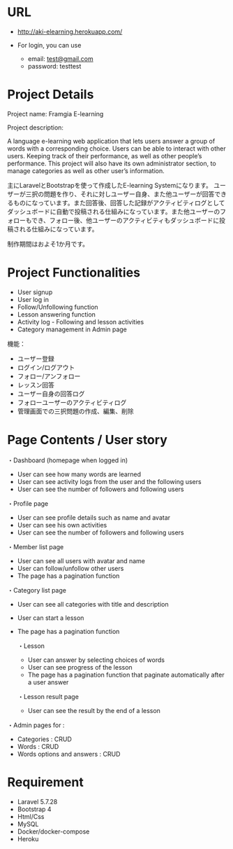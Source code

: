 # URL
* http://aki-elearning.herokuapp.com/

* For login, you can use
    * email: test@gmail.com
    * password: testtest

# Project Details
Project name: Framgia E-learning 

Project description: 

A language e-learning web application that lets users answer a group of words with a corresponding choice. Users can be able to interact with other users. Keeping track of their performance, as well as other people’s performance. This project will also have its own administrator section, to manage categories as well as other user’s information.

主にLaravelとBootstrapを使って作成したE-learning Systemになります。
ユーザーが三択の問題を作り、それに対しユーザー自身、また他ユーザーが回答できるものになっています。また回答後、回答した記録がアクティビティログとしてダッシュボードに自動で投稿される仕組みになっています。また他ユーザーのフォローもでき、フォロー後、他ユーザーのアクティビティもダッシュボードに投稿される仕組みになっています。


制作期間はおよそ1か月です。


# Project Functionalities

* User signup
* User log in
* Follow/Unfollowing function
* Lesson answering function
* Activity log - Following and lesson activities
* Category management in Admin page

機能：

* ユーザー登録
* ログイン/ログアウト
* フォロー/アンフォロー
* レッスン回答
* ユーザー自身の回答ログ
* フォローユーザーのアクティビティログ
* 管理画面での三択問題の作成、編集、削除


# Page Contents / User story
・Dashboard (homepage when logged in)
* User can see how many words are learned
* User can see activity logs from the user and the following users
* User can see the number of followers and following users

・Profile page
* User can see profile details such as name and avatar
* User can see his own activities
* User can see the number of followers and following users

・Member list page
* User can see all users with avatar and name
* User can follow/unfollow other users
* The page has a pagination function

・Category list page
* User can see all categories with title and description
* User can start a lesson
* The page has a pagination function

    ・Lesson 
    * User can answer by selecting choices of words
    * User can see progress of the lesson
    * The page has a pagination function that paginate automatically after a user answer

    ・Lesson result page
    * User can see the result by the end of a lesson

・Admin pages for  :
* Categories : CRUD
* Words : CRUD
* Words options and answers  : CRUD

# Requirement
* Laravel 5.7.28
* Bootstrap 4
* Html/Css
* MySQL
* Docker/docker-compose
* Heroku
